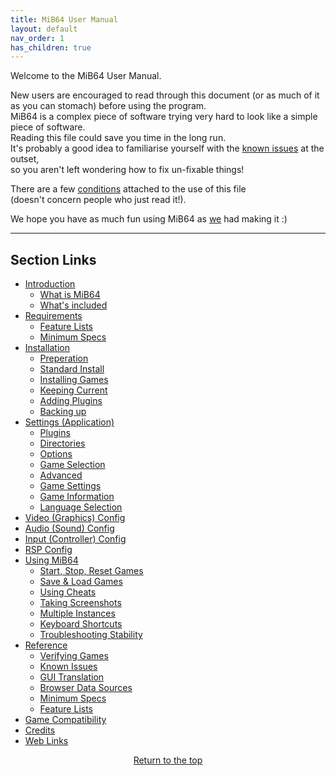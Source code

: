 ```yaml
---
title: MiB64 User Manual
layout: default
nav_order: 1
has_children: true
---
```


Welcome to the MiB64 User Manual.

New users are encouraged to read through this document (or as much of it as you can stomach) before using the program.  
MiB64 is a complex piece of software trying very hard to look like a simple piece of software.  
Reading this file could save you time in the long run.  
It's probably a good idea to familiarise yourself with the [known issues](known_issues.html) at the outset,  
so you aren't left wondering how to fix un-fixable things!

There are a few [conditions](terms_conditions.html) attached to the use of this file  
(doesn't concern people who just read it!).

We hope you have as much fun using MiB64 as [we](credits.html) had making it :)

---

## Section Links

- [Introduction](introduction.md)
  - [What is MiB64](what_is_mib64.md)
  - [What's included](whats_included.md)
- [Requirements](requirements.md)
  - [Feature Lists](feature_lists.md)
  - [Minimum Specs](minimum_specs.md)
- [Installation](installation.md)
  - [Preperation](installation_preperation.md)
  - [Standard Install](installation_standard.md)
  - [Installing Games](installation_games.md)
  - [Keeping Current](installation_update.md)
  - [Adding Plugins](installation_plugins.md)
  - [Backing up](installation_backup.md)
- [Settings (Application)](app_settings.md)
  - [Plugins](app_plugins.md)
  - [Directories](app_directories.md)
  - [Options](app_options.md)
  - [Game Selection](app_game_selection.md)
  - [Advanced](app_advanced.md)
  - [Game Settings](app_game_settings.md)
  - [Game Information](app_game_information.md)
  - [Language Selection](app_language.md)
- [Video (Graphics) Config](config_video.md)
- [Audio (Sound) Config](config_audio.md)
- [Input (Controller) Config](config_input.md)
- [RSP Config](config_rsp.md)
- [Using MiB64](using_mib64.md)
  - [Start, Stop, Reset Games](usage_start_stop.md)
  - [Save & Load Games](usage_save_load.md)
  - [Using Cheats](usage_cheats.md)
  - [Taking Screenshots](usage_screenshots.md)
  - [Multiple Instances](usage_instances.md)
  - [Keyboard Shortcuts](usage_shortcuts.md)
  - [Troubleshooting Stability](usage_troubleshooting.md)
- [Reference](reference.md)
  - [Verifying Games](reference_verification.md)
  - [Known Issues](reference_issues.md)
  - [GUI Translation](reference_translation.md)
  - [Browser Data Sources](reference_browser_data.md)
  - [Minimum Specs](minimum_specs.md)
  - [Feature Lists](feature_lists.md)
- [Game Compatibility](game_compat.md)
- [Credits](credits.md)
- [Web Links](web_links.md)

<p style="text-align:center"><a href="#">Return to the top</a></p>

<!-- ClauseEcho: MiB64 User Manual Protocol Complete -->
